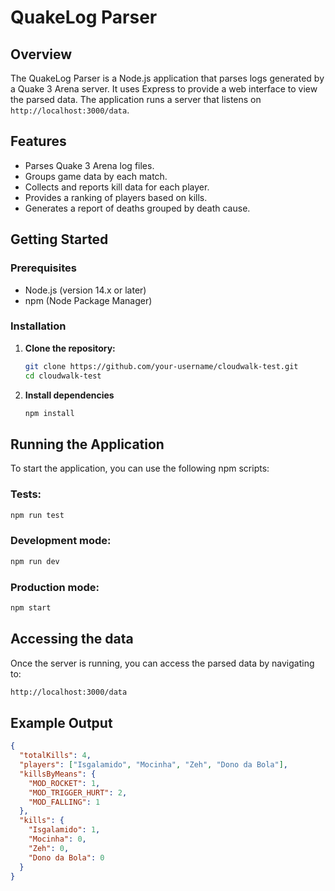 # QuakeLog Parser

## Overview

The QuakeLog Parser is a Node.js application that parses logs generated by a Quake 3 Arena server. It uses Express to provide a web interface to view the parsed data. The application runs a server that listens on `http://localhost:3000/data`.

## Features

- Parses Quake 3 Arena log files.
- Groups game data by each match.
- Collects and reports kill data for each player.
- Provides a ranking of players based on kills.
- Generates a report of deaths grouped by death cause.

## Getting Started

### Prerequisites

- Node.js (version 14.x or later)
- npm (Node Package Manager)

### Installation

1. **Clone the repository:**
   ```sh
   git clone https://github.com/your-username/cloudwalk-test.git
   cd cloudwalk-test
   ```
2. **Install dependencies**
   ```sh
   npm install
   ```

## Running the Application

To start the application, you can use the following npm scripts:

### Tests:

```sh
npm run test
```

### Development mode:

```sh
npm run dev
```

### Production mode:

```sh
npm start
```

## Accessing the data

Once the server is running, you can access the parsed data by navigating to:

```sh
http://localhost:3000/data
```

## Example Output

```json
{
  "totalKills": 4,
  "players": ["Isgalamido", "Mocinha", "Zeh", "Dono da Bola"],
  "killsByMeans": {
    "MOD_ROCKET": 1,
    "MOD_TRIGGER_HURT": 2,
    "MOD_FALLING": 1
  },
  "kills": {
    "Isgalamido": 1,
    "Mocinha": 0,
    "Zeh": 0,
    "Dono da Bola": 0
  }
}
```
